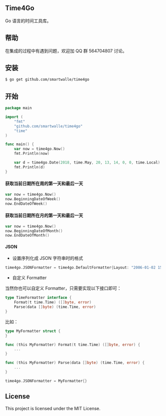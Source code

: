 ## Time4Go

Go 语言的时间工具库。

## 帮助 
在集成的过程中有遇到问题，欢迎加 QQ 群 564704807 讨论。

## 安装
```bash
$ go get github.com/smartwalle/time4go
```

## 开始
```go
package main

import (
	"fmt"
	"github.com/smartwalle/time4go"
	"time"
)

func main() {
	var now = time4go.Now()
	fmt.Println(now)

	var d = time4go.Date(2018, time.May, 20, 13, 14, 0, 0, time.Local)
	fmt.Println(d)
}
```

#### 获取当前日期所在周的第一天和最后一天
```go
var now = time4go.Now()
now.BeginningDateOfWeek()
now.EndDateOfWeek()
```


#### 获取当前日期所在月的第一天和最后一天
```go
var now = time4go.Now()
now.BeginningDateOfMonth()
now.EndDateOfMonth()
```

#### JSON

* 设置序列化成 JSON 字符串时的格式

```go
time4go.JSONFormatter = time4go.DefaultFormatter{Layout: "2006-01-02 15:04:05"}
```

* 自定义 Formatter

当然你也可以自定义 Formatter，只需要实现以下接口即可：

```go
type TimeFormatter interface {
	Format(t time.Time) ([]byte, error)
	Parse(data []byte) (time.Time, error)
}
```

比如：

```go
type MyFormatter struct {
}

func (this MyFormatter) Format(t time.Time) ([]byte, error) {
	...
}

func (this MyFormatter) Parse(data []byte) (time.Time, error) {
	...
}

time4go.JSONFormatter = MyFormatter{}
```


## License
This project is licensed under the MIT License.